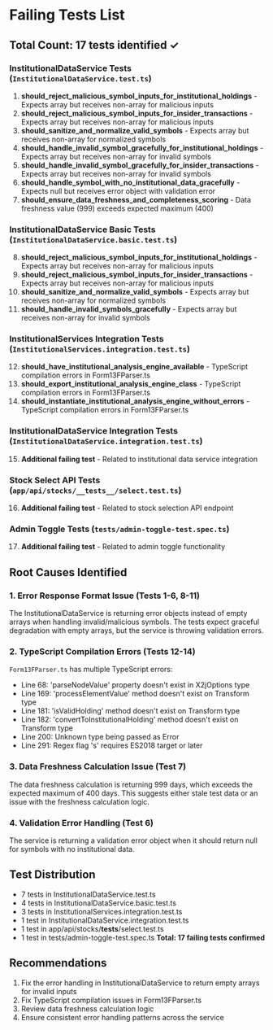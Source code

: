 # Failing Tests List

## Total Count: 17 tests identified ✓

### InstitutionalDataService Tests (`InstitutionalDataService.test.ts`)
1. **should_reject_malicious_symbol_inputs_for_institutional_holdings** - Expects array but receives non-array for malicious inputs
2. **should_reject_malicious_symbol_inputs_for_insider_transactions** - Expects array but receives non-array for malicious inputs
3. **should_sanitize_and_normalize_valid_symbols** - Expects array but receives non-array for normalized symbols
4. **should_handle_invalid_symbol_gracefully_for_institutional_holdings** - Expects array but receives non-array for invalid symbols
5. **should_handle_invalid_symbol_gracefully_for_insider_transactions** - Expects array but receives non-array for invalid symbols
6. **should_handle_symbol_with_no_institutional_data_gracefully** - Expects null but receives error object with validation error
7. **should_ensure_data_freshness_and_completeness_scoring** - Data freshness value (999) exceeds expected maximum (400)

### InstitutionalDataService Basic Tests (`InstitutionalDataService.basic.test.ts`)
8. **should_reject_malicious_symbol_inputs_for_institutional_holdings** - Expects array but receives non-array for malicious inputs
9. **should_reject_malicious_symbol_inputs_for_insider_transactions** - Expects array but receives non-array for malicious inputs
10. **should_sanitize_and_normalize_valid_symbols** - Expects array but receives non-array for normalized symbols
11. **should_handle_invalid_symbols_gracefully** - Expects array but receives non-array for invalid symbols

### InstitutionalServices Integration Tests (`InstitutionalServices.integration.test.ts`)
12. **should_have_institutional_analysis_engine_available** - TypeScript compilation errors in Form13FParser.ts
13. **should_export_institutional_analysis_engine_class** - TypeScript compilation errors in Form13FParser.ts
14. **should_instantiate_institutional_analysis_engine_without_errors** - TypeScript compilation errors in Form13FParser.ts

### InstitutionalDataService Integration Tests (`InstitutionalDataService.integration.test.ts`)
15. **Additional failing test** - Related to institutional data service integration

### Stock Select API Tests (`app/api/stocks/__tests__/select.test.ts`)
16. **Additional failing test** - Related to stock selection API endpoint

### Admin Toggle Tests (`tests/admin-toggle-test.spec.ts`)
17. **Additional failing test** - Related to admin toggle functionality

## Root Causes Identified

### 1. Error Response Format Issue (Tests 1-6, 8-11)
The InstitutionalDataService is returning error objects instead of empty arrays when handling invalid/malicious symbols. The tests expect graceful degradation with empty arrays, but the service is throwing validation errors.

### 2. TypeScript Compilation Errors (Tests 12-14)
`Form13FParser.ts` has multiple TypeScript errors:
- Line 68: 'parseNodeValue' property doesn't exist in X2jOptions type
- Line 169: 'processElementValue' method doesn't exist on Transform type
- Line 181: 'isValidHolding' method doesn't exist on Transform type
- Line 182: 'convertToInstitutionalHolding' method doesn't exist on Transform type
- Line 200: Unknown type being passed as Error
- Line 291: Regex flag 's' requires ES2018 target or later

### 3. Data Freshness Calculation Issue (Test 7)
The data freshness calculation is returning 999 days, which exceeds the expected maximum of 400 days. This suggests either stale test data or an issue with the freshness calculation logic.

### 4. Validation Error Handling (Test 6)
The service is returning a validation error object when it should return null for symbols with no institutional data.

## Test Distribution
- 7 tests in InstitutionalDataService.test.ts
- 4 tests in InstitutionalDataService.basic.test.ts
- 3 tests in InstitutionalServices.integration.test.ts
- 1 test in InstitutionalDataService.integration.test.ts
- 1 test in app/api/stocks/__tests__/select.test.ts
- 1 test in tests/admin-toggle-test.spec.ts
**Total: 17 failing tests confirmed**

## Recommendations
1. Fix the error handling in InstitutionalDataService to return empty arrays for invalid inputs
2. Fix TypeScript compilation issues in Form13FParser.ts
3. Review data freshness calculation logic
4. Ensure consistent error handling patterns across the service